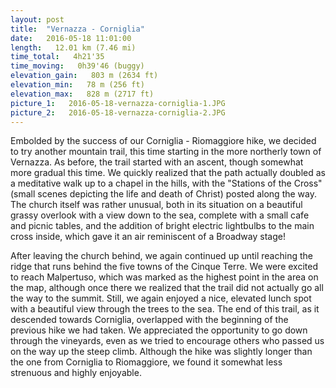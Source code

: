 ```yaml
---
layout: post
title:  "Vernazza - Corniglia"
date:   2016-05-18 11:01:00
length:   12.01 km (7.46 mi)
time_total:   4h21'35
time_moving:   0h39'46 (buggy)
elevation_gain:   803 m (2634 ft)
elevation_min:   78 m (256 ft)
elevation_max:   828 m (2717 ft)
picture_1:   2016-05-18-vernazza-corniglia-1.JPG
picture_2:   2016-05-18-vernazza-corniglia-2.JPG
---
```

Embolded by the success of our Corniglia - Riomaggiore hike, we decided to try another mountain trail, this time starting in the more northerly town of Vernazza. As before, the trail started with an ascent, though somewhat more gradual this time. We quickly realized that the path actually doubled as a meditative walk up to a chapel in the hills, with the "Stations of the Cross" (small scenes depicting the life and death of Christ) posted along the way. The church itself was rather unusual, both in its situation on a beautiful grassy overlook with a view down to the sea, complete with a small cafe and picnic tables, and the addition of bright electric lightbulbs to the main cross inside, which gave it an air reminiscent of a Broadway stage!

After leaving the church behind, we again continued up until reaching the ridge that runs behind the five towns of the Cinque Terre. We were excited to reach Malpertuso, which was marked as the highest point in the area on the map, although once there we realized that the trail did not actually go all the way to the summit. Still, we again enjoyed a nice, elevated lunch spot with a beautiful view through the trees to the sea. The end of this trail, as it descended towards Corniglia, overlapped with the beginning of the previous hike we had taken. We appreciated the opportunity to go down through the vineyards, even as we tried to encourage others who passed us on the way up the steep climb. Although the hike was slightly longer than the one from Corniglia to Riomaggiore, we found it somewhat less strenuous and highly enjoyable.
